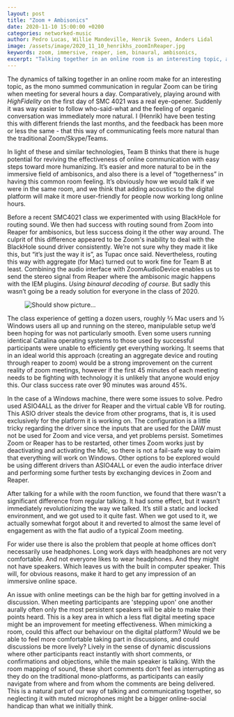 ```yaml
---
layout: post
title: "Zoom + Ambisonics"
date: 2020-11-10 15:00:00 +0200
categories: networked-music
author: Pedro Lucas, Willie Mandeville, Henrik Sveen, Anders Lidal
image: /assets/image/2020_11_10_henrikhs_zoomInReaper.jpg
keywords: zoom, immersive, reaper, iem, binaural, ambisonics,
excerpt: "Talking together in an online room is an interesting topic, as the mono summed communication in regular Zoom can be tiring when meeting for several hours a day. Could ambisonics in digital communication be the solution we're all waiting for?"
---
```



The dynamics of talking together in an online room make for an interesting topic, as the mono summed communication in regular Zoom can be tiring when meeting for several hours a day. Comparatively, playing around with *HighFidelity* on the first day of SMC 4021 was a real eye-opener. Suddenly it was way easier to follow who-said-what and the feeling of organic conversation was immediately more natural. I (Henrik) have been testing this with different friends the last months, and the feedback has been more or less the same - that this way of communicating feels more natural than the traditional Zoom/Skype/Teams.

In light of these and similar technologies, Team B thinks that there is huge potential for reviving the effectiveness of online communication with easy steps toward more humanizing. It’s easier and more natural to be in the immersive field of ambisonics, and also there is a level of “togetherness” in having this common room feeling. It’s obviously how we would talk if we were in the same room, and we think that adding acoustics to the digital platform will make it more user-friendly for people now working long online hours.

Before a recent SMC4021 class we experimented with using BlackHole for routing sound. We then had success with routing sound from Zoom into Reaper for ambisonics, but less success doing it the other way around. The culprit of this difference appeared to be Zoom's inability to deal with the BlackHole sound driver consistently. We’re not sure why they made it like this, but “it’s just the way it is”, as Tupac once said. Nevertheless, routing this way with aggregate (for Mac) turned out to work fine for Team B at least. Combining the audio interface with ZoomAudioDevice enables us to send the stereo signal from Reaper where the ambisonic magic happens with the IEM plugins. *Using binaural decoding of course.* But sadly this wasn’t going be a ready solution for everyone in the class of 2020.

<figure style="float: auto">
   <img src="/assets/image/2020_11_10_henrikhs_zoomInReaper.jpg" alt="Should show picture..." title="" width="auto"/> <figcaption></figcaption>
</figure>

The class experience of getting a dozen users, roughly ⅔ Mac users and ⅓ Windows users all up and running on the stereo, manipulable setup we’d been hoping for was not particularly smooth. Even some users running identical Catalina operating systems to those used by successful participants were unable to efficiently get everything working. It seems that in an ideal world this approach (creating an aggregate device and routing through reaper to zoom) would be a strong improvement on the current reality of zoom meetings, however if the first 45 minutes of each meeting needs to be fighting with technology it is unlikely that anyone would enjoy this. Our class success rate over 90 minutes was around 45%.

In the case of a Windows machine, there were some issues to solve. Pedro used ASIO4ALL as the driver for Reaper and the virtual cable VB for routing. This ASIO driver steals the device from other programs, that is, it is used exclusively for the platform it is working on. The configuration is a little tricky regarding the driver since the inputs that are used for the DAW must not be used for Zoom and vice versa, and yet problems persist. Sometimes  Zoom or Reaper has to be restarted, other times Zoom works just by deactivating and activating the Mic, so there is not a fail-safe way to claim that everything will work on Windows. Other options to be explored would be using different drivers than ASIO4ALL or even the audio interface driver and performing some further tests by exchanging devices in Zoom and Reaper.

After talking for a while with the room function, we found that there wasn't a significant difference from regular talking. It had some effect, but it wasn’t immediately revolutionizing the way we talked. It’s still a static and locked environment, and we got used to it quite fast. When we got used to it, we actually somewhat forgot about it and reverted to almost the same level of engagement as with the flat audio of a typical Zoom meeting.

For wider use there is also the problem that people at home offices don’t necessarily use headphones. Long work days with headphones are not very comfortable. And not everyone likes to wear headphones. And they might not have speakers. Which leaves us with the built in computer speaker. This will, for obvious reasons, make it hard to get any impression of an immersive online space.

An issue with online meetings can be the high bar for getting involved in a discussion. When meeting participants are 'stepping upon' one another aurally often only the most persistent speakers will be able to make their points heard. This is a key area in which a less flat digital meeting space might be an improvement for meeting effectiveness. When mimicking a room, could this affect our behaviour on the digital platform? Would we be able to feel more comfortable taking part in discussions, and could discussions be more lively? Lively in the sense of dynamic discussions where other participants react instantly with short comments, or confirmations and objections, while the main speaker is talking. With the room mapping of sound, these short comments don’t feel as interrupting as they do on the traditional mono-platforms, as participants can easily navigate from where and from whom the comments are being delivered. This is a natural part of our way of talking and communicating together, so neglecting it with muted microphones might be a bigger online-social handicap than what we initially think.
